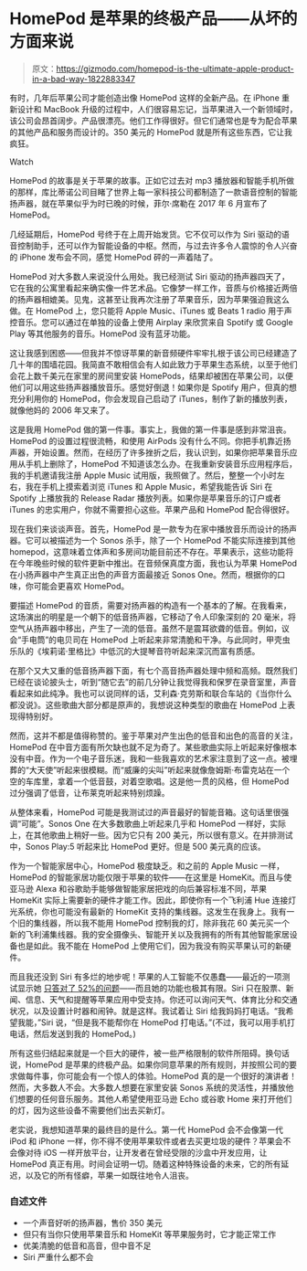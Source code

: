 # HomePod 是苹果的终极产品——从坏的方面来说

> 原文：<https://gizmodo.com/homepod-is-the-ultimate-apple-product-in-a-bad-way-1822883347>

有时，几年后苹果公司才能创造出像 HomePod 这样的全新产品。在 iPhone 重新设计和 MacBook 升级的过程中，人们很容易忘记，当苹果进入一个新领域时，该公司会昂首阔步。产品很漂亮。他们工作得很好。但它们通常也是专为配合苹果的其他产品和服务而设计的。350 美元的 HomePod 就是所有这些东西，它让我疯狂。

Watch

HomePod 的故事是关于苹果的故事。正如它过去对 mp3 播放器和智能手机所做的那样，库比蒂诺公司目睹了世界上每一家科技公司都制造了一款语音控制的智能扬声器，就在苹果似乎为时已晚的时候，菲尔·席勒在 2017 年 6 月宣布了 HomePod。

几经延期后，HomePod 号终于在上周开始发货。它不仅可以作为 Siri 驱动的语音控制助手，还可以作为智能设备的中枢。然而，与过去许多令人震惊的令人兴奋的 iPhone 发布会不同，感觉 HomePod 砰的一声着陆了。

HomePod 对大多数人来说没什么用处。我已经测试 Siri 驱动的扬声器四天了，它在我的公寓里看起来确实像一件艺术品。它像梦一样工作，音质与价格接近两倍的扬声器相媲美。见鬼，这甚至让我再次注册了苹果音乐，因为苹果强迫我这么做。在 HomePod 上，您只能将 Apple Music、iTunes 或 Beats 1 radio 用于声控音乐。您可以通过在单独的设备上使用 Airplay 来欣赏来自 Spotify 或 Google Play 等其他服务的音乐。HomePod 没有蓝牙功能。

这让我感到困惑——但我并不惊讶苹果的新音频硬件牢牢扎根于该公司已经建造了几十年的围墙花园。我简直不敢相信会有人如此致力于苹果生态系统，以至于他们会花上数千美元在家里的房间里安装 HomePods，结果却被困在苹果公司，以便他们可以用这些扬声器播放音乐。感觉好倒退！如果你是 Spotify 用户，但真的想充分利用你的 HomePod，你会发现自己启动了 iTunes，制作了新的播放列表，就像他妈的 2006 年又来了。

这是我用 HomePod 做的第一件事。事实上，我做的第一件事是感到非常沮丧。HomePod 的设置过程很流畅，和使用 AirPods 没有什么不同。你把手机靠近扬声器，开始设置。然而，在经历了许多挫折之后，我认识到，如果你把苹果音乐应用从手机上删除了，HomePod 不知道该怎么办。在我重新安装音乐应用程序后，我的手机邀请我注册 Apple Music 试用版，我照做了。然后，整整一个小时左右，我在手机上摸索着浏览 iTunes 和 Apple Music，希望我能告诉 Siri 在 Spotify 上播放我的 Release Radar 播放列表。如果你是苹果音乐的订户或者 iTunes 的忠实用户，你就不需要担心这些。苹果产品和 HomePod 配合得很好。

现在我们来谈谈声音。首先，HomePod 是一款专为在家中播放音乐而设计的扬声器。它可以被描述为一个 Sonos 杀手，除了一个 HomePod 不能实际连接到其他 homepod，这意味着立体声和多房间功能目前还不存在。苹果表示，这些功能将在今年晚些时候的软件更新中推出。在音频保真度方面，我也认为苹果 HomePod 在小扬声器中产生真正出色的声音方面最接近 Sonos One。然而，根据你的口味，你可能会更喜欢 HomePod。

要描述 HomePod 的音质，需要对扬声器的构造有一个基本的了解。在我看来，这场演出的明星是一个朝下的低音扬声器，它移动了令人印象深刻的 20 毫米，将空气从扬声器中移出，产生了一流的低音。虽然不是震耳欲聋的低音。例如，议会“手电筒”的电贝司在 HomePod 上听起来非常清脆和干净。与此同时，甲壳虫乐队的《埃莉诺·里格比》中低沉的大提琴音符听起来深沉而富有质感。

在那个又大又重的低音扬声器下面，有七个高音扬声器处理中频和高频。既然我们已经在谈论披头士，听到“随它去”的前几分钟让我觉得我和保罗在录音室里，声音看起来如此纯净。我也可以说同样的话，艾利森·克劳斯和联合车站的《当你什么都没说》。这些歌曲大部分都是原声的，我想说这种类型的歌曲在 HomePod 上表现得特别好。

然而，这并不都是值得称赞的。鉴于苹果对产生出色的低音和出色的高音的关注，HomePod 在中音方面有所欠缺也就不足为奇了。某些歌曲实际上听起来好像根本没有中音。作为一个电子音乐迷，我和一些我喜欢的艺术家注意到了这一点。被埋葬的“大天使”听起来很模糊。而“威廉的尖叫”听起来就像詹姆斯·布雷克站在一个空的车库里，拿着一个低音鼓，对着空歌唱。这是他一贯的风格，但 HomePod 过分强调了低音，让布莱克听起来特别烦躁。

从整体来看，HomePod 可能是我测试过的声音最好的智能音箱。这句话里很强调“可能”。Sonos One 在大多数歌曲上听起来几乎和 HomePod 一样好，实际上，在其他歌曲上稍好一些。因为它只有 200 美元，所以很有意义。在并排测试中，Sonos Play:5 听起来比 HomePod 更好。但是 500 美元真的应该。

作为一个智能家居中心，HomePod 极度缺乏。和之前的 Apple Music 一样，HomePod 的智能家居功能仅限于苹果的软件——在这里是 HomeKit。而且与使亚马逊 Alexa 和谷歌助手能够做智能家居把戏的向后兼容标准不同，苹果 HomeKit 实际上需要新的硬件才能工作。因此，即使你有一个飞利浦 Hue 连接灯光系统，你也可能没有最新的 HomeKit 支持的集线器。这发生在我身上。我有一个旧的集线器，所以我不能用 HomePod 控制我的灯，除非我花 60 美元买一个新的飞利浦集线器。我的安全摄像头、智能开关以及我拥有的所有其他智能家居设备也是如此。我不能在 HomePod 上使用它们，因为我没有购买苹果认可的新硬件。

而且我还没到 Siri 有多烂的地步呢！苹果的人工智能不仅愚蠢——最近的一项测试显示她 [只答对了 52%的问题](https://9to5mac.com/2018/02/11/homepod-siri-functionality-test/)——而且她的功能也极其有限。Siri 只在股票、新闻、信息、天气和提醒等苹果应用中受支持。你还可以询问天气、体育比分和交通状况，以及设置计时器和闹钟。就是这样。我试着让 Siri 给我妈妈打电话。“我希望我能，”Siri 说，“但是我不能帮你在 HomePod 打电话。”(不过，我可以用手机打电话，然后发送到我的 HomePod。)

所有这些归结起来就是一个巨大的硬件，被一些严格限制的软件所阻碍。换句话说，HomePod 是苹果的终极产品。如果你同意苹果的所有规则，并按照公司的要求做每件事，你可能会有一个惊人的体验。HomePod 真的是一个很好的演讲者！然而，大多数人不会。大多数人想要在家里安装 Sonos 系统的灵活性，并播放他们想要的任何音乐服务。其他人希望使用亚马逊 Echo 或谷歌 Home 来打开他们的灯，因为这些设备不需要他们出去买新灯。

老实说，我想知道苹果的最终目的是什么。第一代 HomePod 会不会像第一代 iPod 和 iPhone 一样，你不得不使用苹果软件或者去买更垃圾的硬件？苹果会不会像对待 iOS 一样开放平台，让开发者在曾经受限的沙盒中开发应用，让 HomePod 真正有用。时间会证明一切。随着这种特殊设备的未来，它的所有延迟，以及它的所有怪癖，苹果一如既往地令人沮丧。

### 自述文件

*   一个声音好听的扬声器，售价 350 美元
*   但只有当你只使用苹果音乐和 HomeKit 等苹果服务时，它才能正常工作
*   优美清脆的低音和高音，但中音不足
*   Siri 严重什么都不会